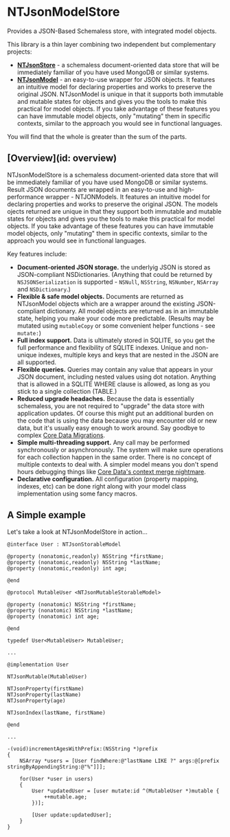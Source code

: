 # NTJsonModelStore


Provides a JSON-Based Schemaless store, with integrated model objects.

This library is a thin layer combining two independent but complementary projects:

 - **[NTJsonStore](https://github.com/NagelTech/NTJsonStore)** - a schemaless document-oriented data store that will be immediately familiar of you have used MongoDB or similar systems.
 - **[NTJsonModel](https://github.com/NagelTech/NTJsonModel)** - an easy-to-use wrapper for JSON objects. It features an intuitive model for declaring properties and works to preserve the original JSON. NTJsonModel is unique in that it supports both immutable and mutable states for objects and gives you the tools to make this practical for model objects. If you take advantage of these features you can have immutable model objects, only "mutating" them in specific contexts, similar to the approach you would see in functional languages.
 
You will find that the whole is greater than the sum of the parts.

## [Overview](id: overview)

NTJsonModelStore is a schemaless document-oriented data store that will be immediately familiar of you have used MongoDB or similar systems. Result JSON documents are wrapped in an easy-to-use and high-performance wrapper - NTJONModels. It features an intuitive model for declaring properties and works to preserve the original JSON.
The models ojects returned are unique in that they support both immutable and mutable states for objects and gives you the tools to make this practical for model objects. If you take advantage of these features you can have immutable model objects, only "mutating" them in specific contexts, similar to the approach you would see in functional languages.

Key features include:
 
 - **Document-oriented JSON storage.** the underlyig JSON is stored as JSON-compliant NSDictionaries. (Anything that could be returned by `NSJSONSerialization` is supported - `NSNull`, `NSString`, `NSNumber`, `NSArray` and `NSDictionary`.) 
 - **Flexible & safe model objects.** Documents are returned as NTJsonModel objects which are a wrapper around the existing JSON-compliant dictionary. All model objects are returned as in an immutable state, helping you make your code more predictable. (Results may be mutated using `mutableCopy` or some convenient helper functions - see `mutate:`)
 - **Full index support.** Data is ultimately stored in SQLITE, so you get the full performance and flexibility of SQLITE indexes. Unique and non-unique indexes, multiple keys and keys that are nested in the JSON are all supported.
 - **Flexible queries.** Queries may contain any value that appears in your JSON document, including nested values using dot notation. Anything that is allowed in a SQLITE WHERE clause is allowed, as long as you stick to a single collection (TABLE.)
 - **Reduced upgrade headaches.** Because the data is essentially schemaless, you are not required to "upgrade" the data store with application updates. Of course this might put an additional burden on the code that is using the data because you may encounter old or new data, but it's usually easy enough to work around. Say goodbye to complex [Core Data Migrations](http://www.objc.io/issue-4/core-data-migration.html).
 - **Simple multi-threading support.** Any call may be performed synchronously or asynchronously. The system will make sure operations for each collection happen in the same order. There is no concept of multiple contexts to deal with. A simpler model means you don't spend hours debugging things like [Core Data's context merge nightmare](http://stackoverflow.com/questions/24657437/core-data-background-context-best-practice).
 - **Declarative configuration.** All configuration (property mapping, indexes, etc) can be done right along with your model class implementation using some fancy macros.
 
 ## A Simple example
 
Let's take a look at NTJsonModelStore in action...

	@interface User : NTJsonStorableModel
	
	@property (nonatomic,readonly) NSString *firstName;
	@property (nonatomic,readonly) NSString *lastName;
	@property (nonatomic,readonly) int age;

	@end
	
	@protocol MutableUser <NTJsonMutableStorableModel>

	@property (nonatomic) NSString *firstName;
	@property (nonatomic) NSString *lastName;
	@property (nonatomic) int age;

	@end
	
	typedef User<MutableUser> MutableUser;
	
	...
	
	@implementation User
	
	NTJsonMutable(MutableUser)	
	
	NTJsonProperty(firstName)
	NTJsonProperty(lastName)
	NTJsonProperty(age)
	
	NTJsonIndex(lastName, firstName)
	
	@end
	
	...
	
	-(void)incrementAgesWithPrefix:(NSString *)prefix
	{
		NSArray *users = [User findWhere:@"lastName LIKE ?" args:@[prefix stringByAppendingString:@"%"]]];
		
		for(User *user in users)
		{
			User *updatedUser = [user mutate:id ^(MutableUser *)mutable {
				++mutable.age;
			})];
			
			[User update:updatedUser];
		}
	}
	

